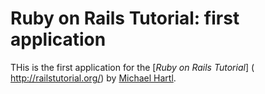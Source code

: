 # Ruby on Rails Tutorial: first application

THis is the first application for the [*Ruby on Rails Tutorial*] (
http://railstutorial.org/) by [Michael Hartl](http://michaelhartl.com/).
